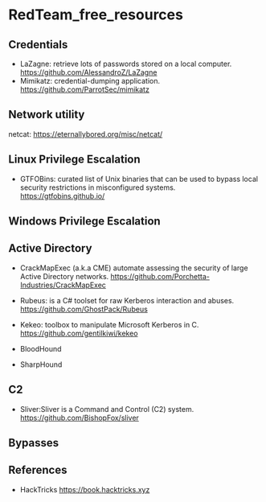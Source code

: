 # RedTeam_free_resources

## Credentials
- LaZagne: retrieve lots of passwords stored on a local computer. https://github.com/AlessandroZ/LaZagne
- Mimikatz: credential-dumping application. https://github.com/ParrotSec/mimikatz

## Network utility
netcat: https://eternallybored.org/misc/netcat/
 
 ## Linux Privilege Escalation
 - GTFOBins: curated list of Unix binaries that can be used to bypass local security restrictions in misconfigured systems. https://gtfobins.github.io/
 
 ## Windows Privilege Escalation
 
 ## Active Directory
 - CrackMapExec (a.k.a CME) automate assessing the security of large Active Directory networks. https://github.com/Porchetta-Industries/CrackMapExec
 - Rubeus: is a C# toolset for raw Kerberos interaction and abuses. https://github.com/GhostPack/Rubeus
 - Kekeo: toolbox to manipulate Microsoft Kerberos in C. https://github.com/gentilkiwi/kekeo
 
 - BloodHound
 - SharpHound
 
 ## C2
 - Sliver:Sliver is a Command and Control (C2) system. https://github.com/BishopFox/sliver
 
 ## Bypasses
 
 ## References
 - HackTricks https://book.hacktricks.xyz
 

